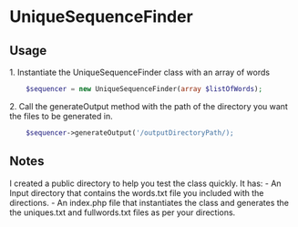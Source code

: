 # UniqueSequenceFinder

## Usage
1\.  Instantiate the UniqueSequenceFinder class with an array of words
```php
    $sequencer = new UniqueSequenceFinder(array $listOfWords);
```

2\. Call the generateOutput method with the path of the directory you want the files to be generated in.
```php
    $sequencer->generateOutput('/outputDirectoryPath/);
```

## Notes
I created a public directory to help you test the class quickly. It has:
    - An Input directory that contains the words.txt file you included with the directions.
    - An index.php file that instantiates the class and generates the the uniques.txt and fullwords.txt files as per your directions.